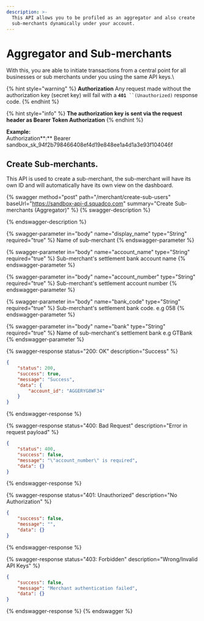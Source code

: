 ```yaml
---
description: >-
  This API allows you to be profiled as an aggregator and also create
  sub-merchants dynamically under your account.
---
```


# Aggregator and Sub-merchants

With this, you are able to initiate transactions from a central point for all businesses or sub merchants under you using the same API keys.\


{% hint style="warning" %}
**Authorization** Any request made without the authorization key (secret key) will fail with a **`401`**` ``(Unauthorized)` response code.
{% endhint %}

{% hint style="info" %}
**The authorization key is sent via the request header as Bearer Token Authorization**
{% endhint %}

**Example:**\
Authorization**:** Bearer sandbox\_sk\_94f2b798466408ef4d19e848ee1a4d1a3e93f104046f

## Create Sub-merchants.

This API is used to create a sub-merchant, the sub-merchant will have its own ID and will automatically have its own view on the dashboard.

{% swagger method="post" path="/merchant/create-sub-users" baseUrl="https://sandbox-api-d.squadco.com" summary="Create Sub-merchants (Aggregator)" %}
{% swagger-description %}

{% endswagger-description %}

{% swagger-parameter in="body" name="display_name" type="String" required="true" %}
Name of sub-merchant
{% endswagger-parameter %}

{% swagger-parameter in="body" name="account_name" type="String" required="true" %}
Sub-merchant's settlement bank account name
{% endswagger-parameter %}

{% swagger-parameter in="body" name="account_number" type="String" required="true" %}
Sub-merchant's settlement account number
{% endswagger-parameter %}

{% swagger-parameter in="body" name="bank_code" type="String" required="true" %}
Sub-merchant's settlement bank code. e.g 058
{% endswagger-parameter %}

{% swagger-parameter in="body" name="bank" type="String" required="true" %}
Name of sub-merchant's settlement bank e.g GTBank
{% endswagger-parameter %}

{% swagger-response status="200: OK" description="Success" %}
```json
{
    "status": 200,
    "success": true,
    "message": "Success",
    "data": {
        "account_id": "AGGERYG8WF34"
    }
}
```
{% endswagger-response %}

{% swagger-response status="400: Bad Request" description="Error in request payload" %}
```json
{
    "status": 400,
    "success": false,
    "message": "\"account_number\" is required",
    "data": {}
}
```
{% endswagger-response %}

{% swagger-response status="401: Unauthorized" description="No Authorization" %}
```json
{
    "success": false,
    "message": "",
    "data": {}
}
```
{% endswagger-response %}

{% swagger-response status="403: Forbidden" description="Wrong/Invalid API Keys" %}
```json
{
    "success": false,
    "message": "Merchant authentication failed",
    "data": {}
}
```
{% endswagger-response %}
{% endswagger %}

##

